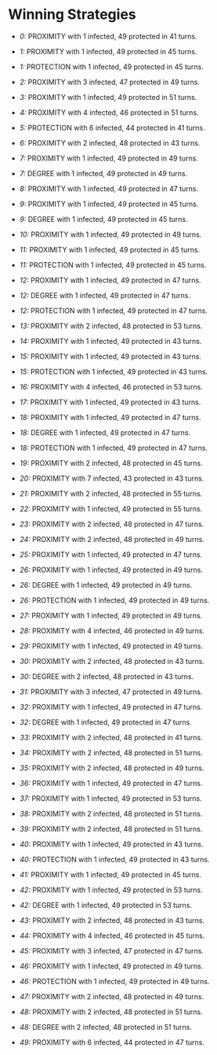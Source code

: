 # Winning Strategies

* _0:_ PROXIMITY with 1 infected, 49 protected in 41 turns.


* _1:_ PROXIMITY with 1 infected, 49 protected in 45 turns.


* _1:_ PROTECTION with 1 infected, 49 protected in 45 turns.


* _2:_ PROXIMITY with 3 infected, 47 protected in 49 turns.


* _3:_ PROXIMITY with 1 infected, 49 protected in 51 turns.


* _4:_ PROXIMITY with 4 infected, 46 protected in 51 turns.


* _5:_ PROTECTION with 6 infected, 44 protected in 41 turns.


* _6:_ PROXIMITY with 2 infected, 48 protected in 43 turns.


* _7:_ PROXIMITY with 1 infected, 49 protected in 49 turns.


* _7:_ DEGREE with 1 infected, 49 protected in 49 turns.


* _8:_ PROXIMITY with 1 infected, 49 protected in 47 turns.


* _9:_ PROXIMITY with 1 infected, 49 protected in 45 turns.


* _9:_ DEGREE with 1 infected, 49 protected in 45 turns.


* _10:_ PROXIMITY with 1 infected, 49 protected in 49 turns.


* _11:_ PROXIMITY with 1 infected, 49 protected in 45 turns.


* _11:_ PROTECTION with 1 infected, 49 protected in 45 turns.


* _12:_ PROXIMITY with 1 infected, 49 protected in 47 turns.


* _12:_ DEGREE with 1 infected, 49 protected in 47 turns.


* _12:_ PROTECTION with 1 infected, 49 protected in 47 turns.


* _13:_ PROXIMITY with 2 infected, 48 protected in 53 turns.


* _14:_ PROXIMITY with 1 infected, 49 protected in 43 turns.


* _15:_ PROXIMITY with 1 infected, 49 protected in 43 turns.


* _15:_ PROTECTION with 1 infected, 49 protected in 43 turns.


* _16:_ PROXIMITY with 4 infected, 46 protected in 53 turns.


* _17:_ PROXIMITY with 1 infected, 49 protected in 43 turns.


* _18:_ PROXIMITY with 1 infected, 49 protected in 47 turns.


* _18:_ DEGREE with 1 infected, 49 protected in 47 turns.


* _18:_ PROTECTION with 1 infected, 49 protected in 47 turns.


* _19:_ PROXIMITY with 2 infected, 48 protected in 45 turns.


* _20:_ PROXIMITY with 7 infected, 43 protected in 43 turns.


* _21:_ PROXIMITY with 2 infected, 48 protected in 55 turns.


* _22:_ PROXIMITY with 1 infected, 49 protected in 55 turns.


* _23:_ PROXIMITY with 2 infected, 48 protected in 47 turns.


* _24:_ PROXIMITY with 2 infected, 48 protected in 49 turns.


* _25:_ PROXIMITY with 1 infected, 49 protected in 47 turns.


* _26:_ PROXIMITY with 1 infected, 49 protected in 49 turns.


* _26:_ DEGREE with 1 infected, 49 protected in 49 turns.


* _26:_ PROTECTION with 1 infected, 49 protected in 49 turns.


* _27:_ PROXIMITY with 1 infected, 49 protected in 49 turns.


* _28:_ PROXIMITY with 4 infected, 46 protected in 49 turns.


* _29:_ PROXIMITY with 1 infected, 49 protected in 49 turns.


* _30:_ PROXIMITY with 2 infected, 48 protected in 43 turns.


* _30:_ DEGREE with 2 infected, 48 protected in 43 turns.


* _31:_ PROXIMITY with 3 infected, 47 protected in 49 turns.


* _32:_ PROXIMITY with 1 infected, 49 protected in 47 turns.


* _32:_ DEGREE with 1 infected, 49 protected in 47 turns.


* _33:_ PROXIMITY with 2 infected, 48 protected in 41 turns.


* _34:_ PROXIMITY with 2 infected, 48 protected in 51 turns.


* _35:_ PROXIMITY with 2 infected, 48 protected in 49 turns.


* _36:_ PROXIMITY with 1 infected, 49 protected in 47 turns.


* _37:_ PROXIMITY with 1 infected, 49 protected in 53 turns.


* _38:_ PROXIMITY with 2 infected, 48 protected in 51 turns.


* _39:_ PROXIMITY with 2 infected, 48 protected in 51 turns.


* _40:_ PROXIMITY with 1 infected, 49 protected in 43 turns.


* _40:_ PROTECTION with 1 infected, 49 protected in 43 turns.


* _41:_ PROXIMITY with 1 infected, 49 protected in 45 turns.


* _42:_ PROXIMITY with 1 infected, 49 protected in 53 turns.


* _42:_ DEGREE with 1 infected, 49 protected in 53 turns.


* _43:_ PROXIMITY with 2 infected, 48 protected in 43 turns.


* _44:_ PROXIMITY with 4 infected, 46 protected in 45 turns.


* _45:_ PROXIMITY with 3 infected, 47 protected in 47 turns.


* _46:_ PROXIMITY with 1 infected, 49 protected in 49 turns.


* _46:_ PROTECTION with 1 infected, 49 protected in 49 turns.


* _47:_ PROXIMITY with 2 infected, 48 protected in 49 turns.


* _48:_ PROXIMITY with 2 infected, 48 protected in 51 turns.


* _48:_ DEGREE with 2 infected, 48 protected in 51 turns.


* _49:_ PROXIMITY with 6 infected, 44 protected in 47 turns.


